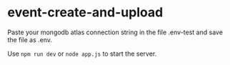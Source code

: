 # event-create-and-upload

Paste your mongodb atlas connection string in the file .env-test and save the file as .env.

Use `npm run dev` or `node app.js` to start the server.
